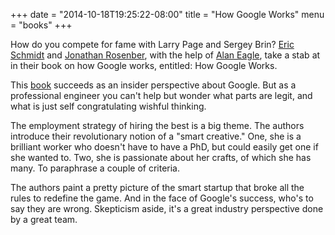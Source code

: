 +++
date = "2014-10-18T19:25:22-08:00"
title = "How Google Works"
menu = "books"
+++

How do you compete for fame with Larry Page and Sergey Brin?  [Eric Schmidt](https://en.wikipedia.org/wiki/Eric_Schmidt) and [Jonathan Rosenber](https://en.wikipedia.org/wiki/Jonathan_Rosenberg_(technologist)), with the help of [Alan Eagle](https://www.linkedin.com/in/alaneagle), take a stab at in their book on how Google works, entitled: How Google Works.

This [book](http://www.amazon.com/How-Google-Works-Eric-Schmidt/dp/1455582344) succeeds as an insider perspective about Google.  But as a professional engineer you can't help but wonder what parts are legit, and what is just self congratulating wishful thinking.

The employment strategy of hiring the best is a big theme.  The authors introduce their revolutionary notion of a "smart creative."  One, she is a brilliant worker who doesn't have to have a PhD, but could easily get one if she wanted to.  Two, she is passionate about her crafts, of which she has many.  To paraphrase a couple of criteria.

The authors paint a pretty picture of the smart startup that broke all the rules to redefine the game.  And in the face of Google's success, who's to say they are wrong.  Skepticism aside, it's a great industry perspective done by a great team.

